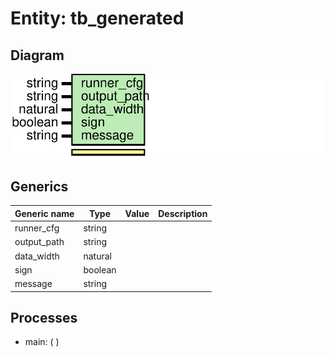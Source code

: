 # Entity: tb_generated

## Diagram

![Diagram](tb_generated.svg "Diagram")
## Generics

| Generic name | Type    | Value | Description |
| ------------ | ------- | ----- | ----------- |
| runner_cfg   | string  |       |             |
| output_path  | string  |       |             |
| data_width   | natural |       |             |
| sign         | boolean |       |             |
| message      | string  |       |             |
## Processes
- main: (  )

